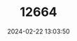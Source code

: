 ---
title: "12664"
category: "Phengaris teleius"
draft: false
date: 2024-02-22 13:03:50
languages:
  English: ["Scarce Large Blue"]
---